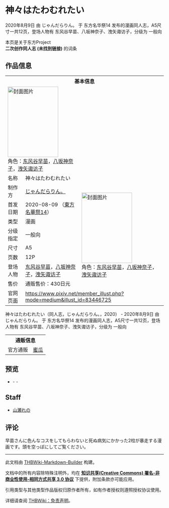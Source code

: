 # 神々はたわむれたい

<!-- source html: G:\repos\THBWiki-Markdown-Builder\THBWikiMarkdown\Temp\main\a\af\ns0%3A%E7%A5%9E%E3%80%85%E3%81%AF%E3%81%9F%E3%82%8F%E3%82%80%E3%82%8C%E3%81%9F%E3%81%84.html -->

2020年8月9日 由 じゃんだらりん。 于 东方名华祭14 发布的漫画同人志，A5尺寸一共12页，登场人物有 东风谷早苗、八坂神奈子、洩矢诹访子，分级为 一般向

本页是关于东方Project  
 **二次创作同人志 (未找到链接)** 的词条
## 作品信息

<table><tbody><tr><th colspan="3">基本信息</th></tr><tr><td class="cover-artwork-mobile" colspan="2"><a href="./文件-神々はたわむれたい封面.jpg.md" class="image" title="封面图片"><img alt="封面图片" src="https://upload.thwiki.cc/thumb/1/12/%E7%A5%9E%E3%80%85%E3%81%AF%E3%81%9F%E3%82%8F%E3%82%80%E3%82%8C%E3%81%9F%E3%81%84%E5%B0%81%E9%9D%A2.jpg/160px-%E7%A5%9E%E3%80%85%E3%81%AF%E3%81%9F%E3%82%8F%E3%82%80%E3%82%8C%E3%81%9F%E3%81%84%E5%B0%81%E9%9D%A2.jpg" decoding="async" loading="lazy" width="160" height="224" srcset="https://upload.thwiki.cc/thumb/1/12/%E7%A5%9E%E3%80%85%E3%81%AF%E3%81%9F%E3%82%8F%E3%82%80%E3%82%8C%E3%81%9F%E3%81%84%E5%B0%81%E9%9D%A2.jpg/240px-%E7%A5%9E%E3%80%85%E3%81%AF%E3%81%9F%E3%82%8F%E3%82%80%E3%82%8C%E3%81%9F%E3%81%84%E5%B0%81%E9%9D%A2.jpg 1.5x, https://upload.thwiki.cc/thumb/1/12/%E7%A5%9E%E3%80%85%E3%81%AF%E3%81%9F%E3%82%8F%E3%82%80%E3%82%8C%E3%81%9F%E3%81%84%E5%B0%81%E9%9D%A2.jpg/320px-%E7%A5%9E%E3%80%85%E3%81%AF%E3%81%9F%E3%82%8F%E3%82%80%E3%82%8C%E3%81%9F%E3%81%84%E5%B0%81%E9%9D%A2.jpg 2x" data-file-width="625" data-file-height="875"></a><div class="cover-char">角色：<a href="./东风谷早苗.md" title="东风谷早苗">东风谷早苗</a>，<a href="./八坂神奈子.md" title="八坂神奈子">八坂神奈子</a>，<a href="./洩矢诹访子.md" title="洩矢诹访子">洩矢诹访子</a></div></td>
</tr><tr><td class="label">名称</td><td colspan="2"> 神々はたわむれたい </td></tr><tr><td class="label">制作方</td><td><a href="./じゃんだらりん。.md" title="じゃんだらりん。">じゃんだらりん。</a></td><td class="cover-artwork" rowspan="8" style="min-width:224px;"><a href="./文件-神々はたわむれたい封面.jpg.md" class="image" title="封面图片"><img alt="封面图片" src="https://upload.thwiki.cc/thumb/1/12/%E7%A5%9E%E3%80%85%E3%81%AF%E3%81%9F%E3%82%8F%E3%82%80%E3%82%8C%E3%81%9F%E3%81%84%E5%B0%81%E9%9D%A2.jpg/160px-%E7%A5%9E%E3%80%85%E3%81%AF%E3%81%9F%E3%82%8F%E3%82%80%E3%82%8C%E3%81%9F%E3%81%84%E5%B0%81%E9%9D%A2.jpg" decoding="async" loading="lazy" width="160" height="224" srcset="https://upload.thwiki.cc/thumb/1/12/%E7%A5%9E%E3%80%85%E3%81%AF%E3%81%9F%E3%82%8F%E3%82%80%E3%82%8C%E3%81%9F%E3%81%84%E5%B0%81%E9%9D%A2.jpg/240px-%E7%A5%9E%E3%80%85%E3%81%AF%E3%81%9F%E3%82%8F%E3%82%80%E3%82%8C%E3%81%9F%E3%81%84%E5%B0%81%E9%9D%A2.jpg 1.5x, https://upload.thwiki.cc/thumb/1/12/%E7%A5%9E%E3%80%85%E3%81%AF%E3%81%9F%E3%82%8F%E3%82%80%E3%82%8C%E3%81%9F%E3%81%84%E5%B0%81%E9%9D%A2.jpg/320px-%E7%A5%9E%E3%80%85%E3%81%AF%E3%81%9F%E3%82%8F%E3%82%80%E3%82%8C%E3%81%9F%E3%81%84%E5%B0%81%E9%9D%A2.jpg 2x" data-file-width="625" data-file-height="875"></a><div class="cover-char">角色：<a href="./东风谷早苗.md" title="东风谷早苗">东风谷早苗</a>，<a href="./八坂神奈子.md" title="八坂神奈子">八坂神奈子</a>，<a href="./洩矢诹访子.md" title="洩矢诹访子">洩矢诹访子</a></div></td>
</tr><tr><td class="label">首发日期</td><td>2020-08-09&#160;（<a href="/展会作品列表?e=%E4%B8%9C%E6%96%B9%E5%90%8D%E5%8D%8E%E7%A5%AD%2314">東方名華祭14</a>）</td></tr><tr><td class="label">类型</td><td>漫画</td></tr><tr><td class="label">分级指定</td><td>一般向</td></tr><tr><td class="label">尺寸</td><td>A5</td></tr><tr><td class="label">页数</td><td>12P</td></tr><tr><td class="label">登场人物</td><td><a href="./东风谷早苗.md" title="东风谷早苗">东风谷早苗</a>，<a href="./八坂神奈子.md" title="八坂神奈子">八坂神奈子</a>，<a href="./洩矢诹访子.md" title="洩矢诹访子">洩矢诹访子</a></td></tr><tr><td class="label">售价</td><td>通贩售价：430日元</td></tr>
<tr><td class="label">官网页面</td><td colspan="2"><a rel="nofollow" class="external free" href="https://www.pixiv.net/member_illust.php?mode=medium&amp;illust_id=83446725">https://www.pixiv.net/member_illust.php?mode=medium&amp;illust_id=83446725</a></td></tr></tbody></table>

神々はたわむれたい（同人志，じゃんだらりん。，2020） - 2020年8月9日 由 じゃんだらりん。 于 东方名华祭14 发布的漫画同人志，A5尺寸一共12页，登场人物有 东风谷早苗、八坂神奈子、洩矢诹访子，分级为 一般向

<table><tbody><tr><th colspan="3">通贩信息</th></tr><tr><td class="label">官方通贩</td><td colspan="2"><a rel="nofollow" class="external text" href="https://www.melonbooks.co.jp/detail/detail.php?product_id=706054">蜜瓜</a></td></tr></tbody></table>


## 预览
- [](./文件-神々はたわむれたい预览图1.jpg.md)- [](./文件-神々はたわむれたい预览图2.jpg.md)- [](./文件-神々はたわむれたい预览图3.jpg.md)

## Staff
- [山瀬れの](./山瀬れの.md)

## 评论
  
早苗さんに色んなコスをしてもらわないと死ぬ病気にかかった2柱が暴走する漫画です。頭を空っぽにしてご覧ください。
  
  
  

  





---

此文档由 [THBWiki-Markdown-Builder](https://github.com/Delsin-Yu/THBWiki-Markdown-Builder) 构建。

文档中的所有内容除特殊注明外，均在 [**知识共享(Creative Commons) 署名-非商业性使用-相同方式共享 3.0 协议**](https://creativecommons.org/licenses/by-sa/3.0/deed.zh-hans) 下提供，附加条款亦可能应用。

引用类型与其他类型作品版权归原作者所有，如有作者授权则遵照授权协议使用。

详细请查阅 [THBWiki：免责声明](https://thbwiki.cc/THBWiki:%E5%85%8D%E8%B4%A3%E5%A3%B0%E6%98%8E)。

